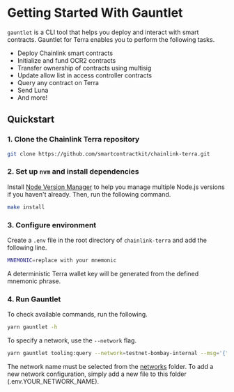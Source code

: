 # Getting Started With Gauntlet

`gauntlet` is a CLI tool that helps you deploy and interact with smart contracts. Gauntlet for Terra enables you to perform the following tasks.

- Deploy Chainlink smart contracts
- Initialize and fund OCR2 contracts
- Transfer ownership of contracts using multisig
- Update allow list in access controller contracts
- Query any contract on Terra
- Send Luna
- And more!

## Quickstart

### 1. Clone the Chainlink Terra repository

```bash
git clone https://github.com/smartcontractkit/chainlink-terra.git
```

### 2. Set up `nvm` and install dependencies

Install [Node Version Manager](https://github.com/nvm-sh/nvm) to help you manage multiple Node.js versions if you haven't already. Then, run the following command.

```bash
make install
```

### 3. Configure environment

Create a `.env` file in the root directory of `chainlink-terra` and add the following line.

```bash
MNEMONIC=replace with your mnemonic
```

A deterministic Terra wallet key will be generated from the defined mnemonic phrase.

### 4. Run Gauntlet

To check available commands, run the following.

```bash
yarn gauntlet -h
```

To specify a network, use the `--network` flag.

```bash
yarn gauntlet tooling:query --network=testnet-bombay-internal --msg='{"owed_payment":{"transmitter": "terra1myd0kxk3fqaz9zl47gm2uvxjm0zn3lczrtvljz"}}' terra14mf0qcjpduhcs8p6289pjnwn8skhgk5aus3yxg
```

The network name must be selected from the [networks](../packages-ts/gauntlet-terra-contracts/networks/) folder. To add a new network configuration, simply add a new file to this folder (.env.YOUR_NETWORK_NAME).
